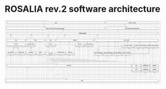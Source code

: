 # ROSALIA rev.2 software architecture

![Architecture diagram](graphics/ROSALIA_software_architecture.jpg)